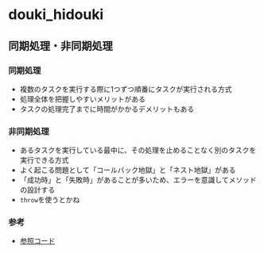 # douki_hidouki

## 同期処理・非同期処理

### 同期処理

- 複数のタスクを実行する際に1つずつ順番にタスクが実行される方式
- 処理全体を把握しやすいメリットがある
- タスクの処理完了までに時間がかかるデメリットもある

### 非同期処理

- あるタスクを実行している最中に、その処理を止めることなく別のタスクを実行できる方式
- よく起こる問題として「コールバック地獄」と「ネスト地獄」がある
- 「成功時」と「失敗時」があることが多いため、エラーを意識してメソッドの設計する
- ```throw```を使うとかね

### 参考
- [参照コード](https://dev.classmethod.jp/articles/sync-process-with-dispatch-semaphore/)
